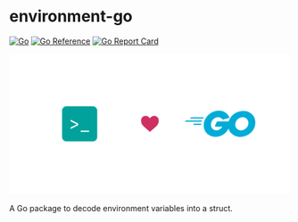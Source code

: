 # environment-go

<!-- aaronellington/stencil -->
[![Go](https://github.com/aaronellington/environment-go/actions/workflows/main.yml/badge.svg)](https://github.com/aaronellington/environment-go/actions/workflows/main.yml) [![Go Reference](https://pkg.go.dev/badge/github.com/aaronellington/environment-go.svg)](https://pkg.go.dev/github.com/aaronellington/environment-go) [![Go Report Card](https://goreportcard.com/badge/github.com/aaronellington/environment-go)](https://goreportcard.com/report/github.com/aaronellington/environment-go)
<!-- aaronellington/stencil -->

![environment-go logo](./ops/images/environment-go.png)

A Go package to decode environment variables into a struct.

